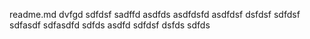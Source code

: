 readme.md
dvfgd
sdfdsf
sadffd
asdfds
asdfdsfd
asdfdsf
dsfdsf
sdfdsf
sdfasdf
sdfasdfd
sdfds
asdfd
sdfdsf
dsfds
sdfds
